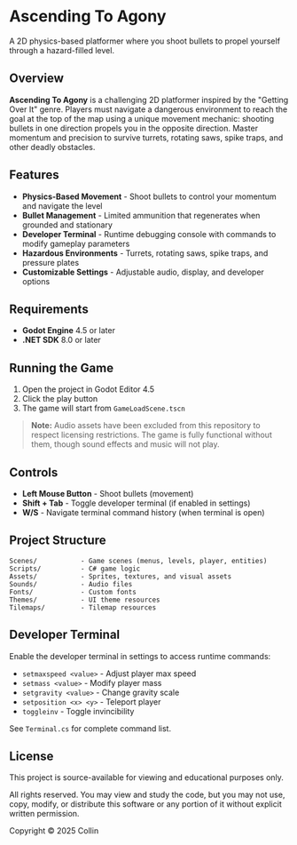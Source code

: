 # Ascending To Agony

A 2D physics-based platformer where you shoot bullets to propel yourself through a hazard-filled level.

## Overview

**Ascending To Agony** is a challenging 2D platformer inspired by the "Getting Over It" genre. Players must navigate a dangerous environment to reach the goal at the top of the map using a unique movement mechanic: shooting bullets in one direction propels you in the opposite direction. Master momentum and precision to survive turrets, rotating saws, spike traps, and other deadly obstacles.

## Features

- **Physics-Based Movement** - Shoot bullets to control your momentum and navigate the level
- **Bullet Management** - Limited ammunition that regenerates when grounded and stationary
- **Developer Terminal** - Runtime debugging console with commands to modify gameplay parameters
- **Hazardous Environments** - Turrets, rotating saws, spike traps, and pressure plates
- **Customizable Settings** - Adjustable audio, display, and developer options

## Requirements

- **Godot Engine** 4.5 or later
- **.NET SDK** 8.0 or later

## Running the Game

1. Open the project in Godot Editor 4.5
2. Click the play button
3. The game will start from `GameLoadScene.tscn`

> **Note:** Audio assets have been excluded from this repository to respect licensing restrictions. The game is fully functional without them, though sound effects and music will not play.

## Controls

- **Left Mouse Button** - Shoot bullets (movement)
- **Shift + Tab** - Toggle developer terminal (if enabled in settings)
- **W/S** - Navigate terminal command history (when terminal is open)

## Project Structure

```
Scenes/           - Game scenes (menus, levels, player, entities)
Scripts/          - C# game logic
Assets/           - Sprites, textures, and visual assets
Sounds/           - Audio files
Fonts/            - Custom fonts
Themes/           - UI theme resources
Tilemaps/         - Tilemap resources
```

## Developer Terminal

Enable the developer terminal in settings to access runtime commands:

- `setmaxspeed <value>` - Adjust player max speed
- `setmass <value>` - Modify player mass
- `setgravity <value>` - Change gravity scale
- `setposition <x> <y>` - Teleport player
- `toggleinv` - Toggle invincibility

See `Terminal.cs` for complete command list.

## License

This project is source-available for viewing and educational purposes only.

All rights reserved. You may view and study the code, but you may not use, copy, modify, or distribute this software or any portion of it without explicit written permission.

Copyright © 2025 Collin
